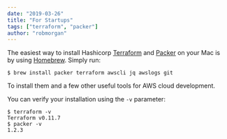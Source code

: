 ```yaml
---
date: "2019-03-26"
title: "For Startups"
tags: ["terraform", "packer"]
author: "robmorgan"
---
```


The easiest way to install Hashicorp [Terraform](https://www.terraform.io) and [Packer](https://www.packer.io/) on your Mac
is by using [Homebrew](https://brew.sh/). Simply run:

    $ brew install packer terraform awscli jq awslogs git

To install them and a few other useful tools for AWS cloud development.

You can verify your installation using the `-v` parameter:

    $ terraform -v
    Terraform v0.11.7
    $ packer -v
    1.2.3
